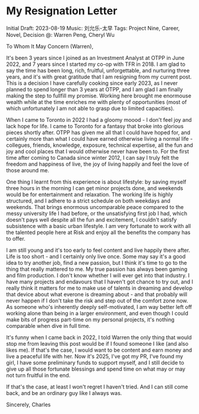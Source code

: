 # My Resignation Letter

Initial Draft: 2023-08-19
Music: 刘允乐-太早
Tags: Project Nine, Career, Novel, Decision
@: Warren Peng, Cheryl Wu

To Whom It May Concern (Warren),

It's been 3 years since I joined as an Investment Analyst at OTPP in June 2022, and 7 years since I started my co-op with TFR in 2018. I am glad to say the time has been long, rich, fruitful, unforgettable, and nurturing three years, and it's with great gratitude that I am resigning from my current post. This is a decision I have carefully cooking since early 2023, as I never planned to spend longer than 3 years at OTPP, and I am glad I am finally making the step to fullfill my promise. Working here brought me enormouse wealth while at the time enriches me with plenty of opportunities (most of which unfortunately I am not able to grasp due to limited capacities).

When I came to Toronto in 2022 I had a gloomy moood - I don't feel joy and lack hope for life. I came to Toronto for a fantasy that broke into glorious pieces shortly after. OTPP has given me all that I could have hoped for, and certainly more than what I could have earned otherwise living a normal life - collegues, friends, knowledge, exposure, technical expertise, all the fun and joy and cool places that I would otherwise never have been to. For the first time after coming to Canada since winter 2012, I can say I truly felt the freedom and happiness of live, the joy of living happily and feel the love of those around me.

One thing I learnt from this experience is about lifestyle: by saving myself three hours in the morning I can get minor projects done, and weekends would be for entertainment and relaxation. The working life is highly structured, and I adhere to a strict schedule on both weekdays and weekends. That brings enormous uncomparable peace compared to the messy university life I had before, or the unsatisfying first job I had, which doesn't pays well despite all the fun and excitement, I couldn't satisfy subsistence with a basic urban lifestyle. I am very fortunate to work with all the talented people here at Risk and enjoy all the benefits the company has to offer.

I am still young and it's too early to feel content and live happily there after. Life is too short - and I certainly only live once.
Some may say it's a good idea to try another job, find a new passion, but I think it's time to go to the thing that really mattered to me.
My true passion has always been gaming and film production. I don't know whether I will ever get into that industry. I have many projects and endavours that I haven't got chance to try out, and I really think it matters for me to make use of talents in dreaming and develop that device about what everone is dreaming about - and that probably will never happen if I don't take the risk and step out of the comfort zone now.
As someone who's inherently deeply self-motivated, I am way better left off working alone than being in a larger environment, and even though I could make bits of progress part-time on my personal projects, it's nothing comparable when dive in full time.

It's funny when I came back in 2022, I told Warren the only thing that would stop me from leaving this post would be if I found someone I like (and also likes me). If that's the case, I would want to be content and earn money and live a peaceful life with her. Now it's 2025, I've got my PR, I've found my girl, I have some preliminary funds to support myself, and I still decide to give up all those fortunate blessings and spend time on what may or may not turn fruitful in the end.

If that's the case, at least I won't regret I haven't tried. And I can still come back, and be an ordinary guy like I always was.

Sincerely,
Charles